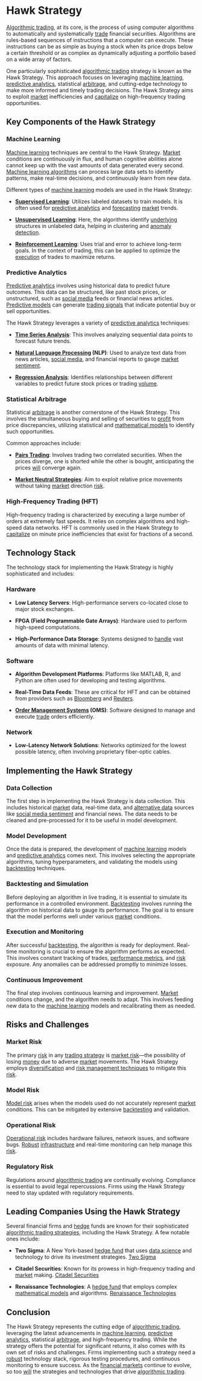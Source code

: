 # Hawk Strategy

[Algorithmic trading](../a/accountability.md), at its core, is the process of using computer algorithms to automatically and systematically [trade](../t/trade.md) financial securities. Algorithms are rules-based sequences of instructions that a computer can execute. These instructions can be as simple as buying a stock when its price drops below a certain threshold or as complex as dynamically adjusting a portfolio based on a wide array of factors.

One particularly sophisticated [algorithmic trading](../a/accountability.md) strategy is known as the Hawk Strategy. This approach focuses on leveraging [machine learning](../m/machine_learning.md), [predictive analytics](../p/predictive_analytics.md), statistical [arbitrage](../a/arbitrage.md), and cutting-edge technology to make more informed and timely trading decisions. The Hawk Strategy aims to exploit [market](../m/market.md) inefficiencies and [capitalize](../c/capitalize.md) on high-frequency trading opportunities.

## Key Components of the Hawk Strategy

### Machine Learning

[Machine learning](../m/machine_learning.md) techniques are central to the Hawk Strategy. [Market](../m/market.md) conditions are continuously in flux, and human cognitive abilities alone cannot keep up with the vast amounts of data generated every second. [Machine learning algorithms](../m/machine_learning_algorithms_in_trading.md) can process large data sets to identify patterns, make real-time decisions, and continuously learn from new data.

Different types of [machine learning](../m/machine_learning.md) models are used in the Hawk Strategy:

- **[Supervised Learning](../s/supervised_learning.md)**: Utilizes labeled datasets to train models. It is often used for [predictive analytics](../p/predictive_analytics.md) and [forecasting](../f/forecasting.md) [market](../m/market.md) trends.
  
- **[Unsupervised Learning](../u/unsupervised_learning.md)**: Here, the algorithms identify [underlying](../u/underlying.md) structures in unlabeled data, helping in clustering and [anomaly detection](../a/anomaly_detection.md).
  
- **[Reinforcement Learning](../r/reinforcement_learning.md)**: Uses trial and error to achieve long-term goals. In the context of trading, this can be applied to optimize the [execution](../e/execution.md) of trades to maximize returns.

### Predictive Analytics

[Predictive analytics](../p/predictive_analytics.md) involves using historical data to predict future outcomes. This data can be structured, like past stock prices, or unstructured, such as [social media](../s/social_media.md) feeds or financial news articles. [Predictive models](../p/predictive_models_in_trading.md) can generate [trading signals](../t/trading_signals.md) that indicate potential buy or sell opportunities.

The Hawk Strategy leverages a variety of [predictive analytics](../p/predictive_analytics.md) techniques:

- **[Time Series Analysis](../t/time_series_analysis.md)**: This involves analyzing sequential data points to forecast future trends.
  
- **[Natural Language Processing](../n/natural_language_processing_(nlp)_in_trading.md) (NLP)**: Used to analyze text data from news articles, [social media](../s/social_media.md), and financial reports to gauge [market sentiment](../m/market_sentiment.md).
  
- **[Regression Analysis](../r/regression_analysis.md)**: Identifies relationships between different variables to predict future stock prices or trading [volume](../v/volume.md).

### Statistical Arbitrage

Statistical [arbitrage](../a/arbitrage.md) is another cornerstone of the Hawk Strategy. This involves the simultaneous buying and selling of securities to [profit](../p/profit.md) from price discrepancies, utilizing statistical and [mathematical models](../m/mathematical_models_in_trading.md) to identify such opportunities.

Common approaches include:

- **[Pairs Trading](../p/pairs_trading.md)**: Involves trading two correlated securities. When the prices diverge, one is shorted while the other is bought, anticipating the prices [will](../w/will.md) converge again.
  
- **[Market Neutral Strategies](../m/market_neutral_strategies.md)**: Aim to exploit relative price movements without taking [market](../m/market.md) direction [risk](../r/risk.md).

### High-Frequency Trading (HFT)

High-frequency trading is characterized by executing a large number of orders at extremely fast speeds. It relies on complex algorithms and high-speed data networks. HFT is commonly used in the Hawk Strategy to [capitalize](../c/capitalize.md) on minute price inefficiencies that exist for fractions of a second.

## Technology Stack

The technology stack for implementing the Hawk Strategy is highly sophisticated and includes:

### Hardware

- **Low Latency Servers**: High-performance servers co-located close to major stock exchanges.
  
- **FPGA (Field Programmable Gate Arrays)**: Hardware used to perform high-speed computations.
  
- **High-Performance Data Storage**: Systems designed to [handle](../h/handle.md) vast amounts of data with minimal latency.

### Software

- **Algorithm Development Platforms**: Platforms like MATLAB, R, and Python are often used for developing and testing algorithms.
  
- **Real-Time Data Feeds**: These are critical for HFT and can be obtained from providers such as [Bloomberg](../b/bloomberg.md) and [Reuters](../r/reuters.md).
  
- **[Order Management Systems](../o/order_management_systems.md) (OMS)**: Software designed to manage and execute [trade](../t/trade.md) orders efficiently.

### Network

- **Low-Latency Network Solutions**: Networks optimized for the lowest possible latency, often involving proprietary fiber-optic cables.

## Implementing the Hawk Strategy

### Data Collection

The first step in implementing the Hawk Strategy is data collection. This includes historical [market](../m/market.md) data, real-time data, and [alternative data](../a/alternative_data.md) sources like [social media sentiment](../s/social_media_sentiment.md) and financial news. The data needs to be cleaned and pre-processed for it to be useful in model development.

### Model Development

Once the data is prepared, the development of [machine learning](../m/machine_learning.md) models and [predictive analytics](../p/predictive_analytics.md) comes next. This involves selecting the appropriate algorithms, tuning hyperparameters, and validating the models using [backtesting](../b/backtesting.md) techniques.

### Backtesting and Simulation

Before deploying an algorithm in live trading, it is essential to simulate its performance in a controlled environment. [Backtesting](../b/backtesting.md) involves running the algorithm on historical data to gauge its performance. The goal is to ensure that the model performs well under various [market](../m/market.md) conditions.

### Execution and Monitoring

After successful [backtesting](../b/backtesting.md), the algorithm is ready for deployment. Real-time monitoring is crucial to ensure the algorithm performs as expected. This involves constant tracking of trades, [performance metrics](../p/performance_metrics.md), and [risk](../r/risk.md) exposure. Any anomalies can be addressed promptly to minimize losses.

### Continuous Improvement

The final step involves continuous learning and improvement. [Market](../m/market.md) conditions change, and the algorithm needs to adapt. This involves feeding new data to the [machine learning](../m/machine_learning.md) models and recalibrating them as needed.

## Risks and Challenges

### Market Risk

The primary [risk](../r/risk.md) in any [trading strategy](../t/trading_strategy.md) is [market risk](../m/market_risk.md)—the possibility of losing [money](../m/money.md) due to adverse [market](../m/market.md) movements. The Hawk Strategy employs [diversification](../d/diversification.md) and [risk management techniques](../r/risk_management_techniques.md) to mitigate this [risk](../r/risk.md).

### Model Risk

[Model risk](../m/model_risk.md) arises when the models used do not accurately represent [market](../m/market.md) conditions. This can be mitigated by extensive [backtesting](../b/backtesting.md) and validation.

### Operational Risk

[Operational risk](../o/operational_risk.md) includes hardware failures, network issues, and software bugs. [Robust](../r/robust.md) [infrastructure](../i/infrastructure.md) and real-time monitoring can help manage this [risk](../r/risk.md).

### Regulatory Risk

Regulations around [algorithmic trading](../a/accountability.md) are continually evolving. Compliance is essential to avoid legal repercussions. Firms using the Hawk Strategy need to stay updated with regulatory requirements.

## Leading Companies Using the Hawk Strategy

Several financial firms and [hedge](../h/hedge.md) funds are known for their sophisticated [algorithmic trading strategies](../a/algorithmic_trading_strategies.md), including the Hawk Strategy. A few notable ones include:

- **Two Sigma**: A New York-based [hedge fund](../h/hedge_fund.md) that uses [data science](../d/data_science_in_trading.md) and technology to drive its investment strategies. [Two Sigma](https://www.twosigma.com/)

- **Citadel Securities**: Known for its prowess in high-frequency trading and [market](../m/market.md) making. [Citadel Securities](https://www.citadelsecurities.com/)

- **Renaissance Technologies**: A [hedge fund](../h/hedge_fund.md) that employs complex [mathematical models](../m/mathematical_models_in_trading.md) and algorithms. [Renaissance Technologies](https://www.rentec.com/)

## Conclusion

The Hawk Strategy represents the cutting edge of [algorithmic trading](../a/accountability.md), leveraging the latest advancements in [machine learning](../m/machine_learning.md), [predictive analytics](../p/predictive_analytics.md), statistical [arbitrage](../a/arbitrage.md), and high-frequency trading. While the strategy offers the potential for significant returns, it also comes with its own set of risks and challenges. Firms implementing such a strategy need a [robust](../r/robust.md) technology stack, rigorous testing procedures, and continuous monitoring to ensure success. As the [financial markets](../f/financial_market.md) continue to evolve, so too [will](../w/will.md) the strategies and technologies that drive [algorithmic trading](../a/accountability.md).